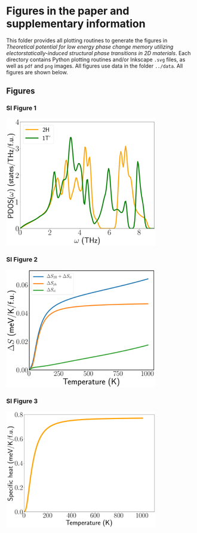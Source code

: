 # Figures in the paper and supplementary information

This folder provides all plotting routines to generate the figures in
_Theoretical potential for low energy phase change memory utilizing
electorstatically-induced structural phase transitions in 2D
materials_. Each directory contains Python plotting routines and/or
Inkscape `.svg` files, as well as `pdf` and `png` images. All figures
use data in the folder `../data`. All figures are shown below.

## Figures

### SI Figure 1
<img src="./sifig1/sifig1.png" width=400>

### SI Figure 2
<img src="./sifig2/sifig2.png" width=400>

### SI Figure 3
<img src="./sifig3/sifig3.png" width=400>
